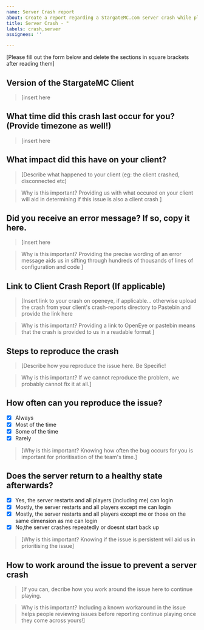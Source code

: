 ```yaml
---
name: Server Crash report
about: Create a report regarding a StargateMC.com server crash while playing the game
title: Server Crash - "
labels: crash,server
assignees: ''

---
```


[Please fill out the form below and delete the sections in square brackets after reading them]

## Version of the StargateMC Client
>[insert here

## What time did this crash last occur for you? (Provide timezone as well!)
>[insert here

## What impact did this have on your client?
>[Describe what happened to your client (eg: the client crashed, disconnected etc)

>Why is this important?
>Providing us with what occured on your client will aid in determining if this issue is also a client crash ]

## Did you receive an error message? If so, copy it here.
>[insert here

>Why is this important?
>Providing the precise wording of an error message aids us in sifting through hundreds of thousands of lines of configuration and code ]

## Link to Client Crash Report (If applicable)
>[Insert link to your crash on openeye, if applicable... otherwise upload the crash from your client's crash-reports directory to Pastebin and provide the link here

>Why is this important?
>Providing a link to OpenEye or pastebin means that the crash is provided to us in a readable format ]

## Steps to reproduce the crash
>[Describe how you reproduce the issue here. Be Specific!

>Why is this important?
>If we cannot reproduce the problem, we probably cannot fix it at all.]

## How often can you reproduce the issue?
- [x] Always
- [x] Most of the time
- [x] Some of the time
- [x] Rarely

>[Why is this important?
>Knowing how often the bug occurs for you is important for prioritisation of the team's time.]

## Does the server return to a healthy state afterwards?
- [x] Yes, the server restarts and all players (including me) can login
- [x] Mostly, the server restarts and all players except me can login
- [x] Mostly, the server restarts and all players except me or those on the same dimension as me can login
- [x] No,the server crashes repeatedly or doesnt start back up

>[Why is this important?
>Knowing if the issue is persistent will aid us in prioritising the issue]

## How to work around the issue to prevent a server crash
>[If you can, decribe how you work around the issue here to continue playing.

>Why is this important?
>Including a known workaround in the issue helps people reviewing issues before reporting continue playing once they come across yours!]

